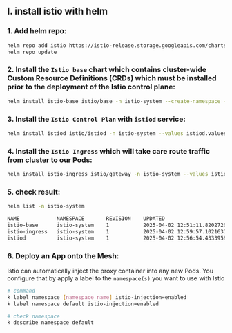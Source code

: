 
## I. install istio with helm

### 1. Add helm repo:
```bash
helm repo add istio https://istio-release.storage.googleapis.com/charts
helm repo update
```

### 2. Install the `Istio base` chart which contains cluster-wide Custom Resource Definitions (CRDs) which must be installed prior to the deployment of the Istio control plane:
```bash
helm install istio-base istio/base -n istio-system --create-namespace --values istio-base.values.yml
```

### 3. Install the `Istio Control Plan` with `istiod` service:
```bash
helm install istiod istio/istiod -n istio-system --values istiod.values.yml
```

### 4. Install the `Istio Ingress` which will take care route traffic from cluster to our Pods:
```bash
helm install istio-ingress istio/gateway -n istio-system --values istio-ingress.values.yml
```

### 5. check result: 
```bash
helm list -n istio-system 

NAME         	NAMESPACE   	REVISION	UPDATED                                	STATUS  	CHART         	APP VERSION
istio-base   	istio-system	1       	2025-04-02 12:51:11.820272649 +0700 +07	deployed	base-1.25.1   	1.25.1     
istio-ingress	istio-system	1       	2025-04-02 12:59:57.102163731 +0700 +07	deployed	gateway-1.25.1	1.25.1     
istiod       	istio-system	1       	2025-04-02 12:56:54.433395827 +0700 +07	deployed	istiod-1.25.1 	1.25.1   
```

### 6. Deploy an App onto the Mesh:

Istio can automatically inject the proxy container into any new Pods. You configure that by apply a label to the `namespace(s)` you want to use with Istio

```bash
# command
k label namespace [namespace_name] istio-injection=enabled
k label namespace default istio-injection=enabled

# check namespace
k describe namespace default


```